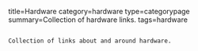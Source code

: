 title=Hardware
category=hardware
type=categorypage
summary=Collection of hardware links.
tags=hardware
~~~~~~

Collection of links about and around hardware.



